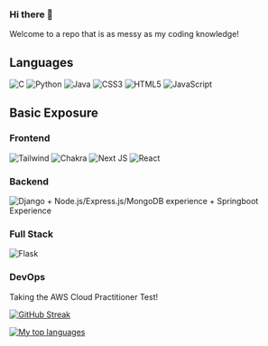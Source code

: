 ### Hi there 👋

Welcome to a repo that is as messy as my coding knowledge! 

## Languages
![C](https://img.shields.io/badge/c-%2300599C.svg?style=for-the-badge&logo=c&logoColor=white) ![Python](https://img.shields.io/badge/python-3670A0?style=for-the-badge&logo=python&logoColor=ffdd54) ![Java](https://img.shields.io/badge/java-%23ED8B00.svg?style=for-the-badge&logo=java&logoColor=white) ![CSS3](https://img.shields.io/badge/css3-%231572B6.svg?style=for-the-badge&logo=css3&logoColor=white) ![HTML5](https://img.shields.io/badge/html5-%23E34F26.svg?style=for-the-badge&logo=html5&logoColor=white) ![JavaScript](https://img.shields.io/badge/javascript-%23323330.svg?style=for-the-badge&logo=javascript&logoColor=%23F7DF1E) 
## Basic Exposure
### Frontend
![Tailwind](https://img.shields.io/badge/tailwind-%23563D7C.svg?style=for-the-badge&logo=bootstrap&logoColor=white) ![Chakra](https://img.shields.io/badge/chakra-%234ED1C5.svg?style=for-the-badge&logo=chakraui&logoColor=white) ![Next JS](https://img.shields.io/badge/Next-black?style=for-the-badge&logo=next.js&logoColor=white) ![React](https://img.shields.io/badge/react-%2320232a.svg?style=for-the-badge&logo=react&logoColor=%2361DAFB) 

### Backend
![Django](https://img.shields.io/badge/django-%23092E20.svg?style=for-the-badge&logo=django&logoColor=white)  + Node.js/Express.js/MongoDB experience + Springboot Experience

### Full Stack
 ![Flask](https://img.shields.io/badge/flask-%23000.svg?style=for-the-badge&logo=flask&logoColor=white)

### DevOps
Taking the AWS Cloud Practitioner Test!

[![GitHub Streak](https://github-readme-streak-stats.herokuapp.com/?user=neozhixuan&theme=blue-green)](https://git.io/streak-stats)

[![My top languages](https://github-readme-stats.vercel.app/api/top-langs/?username=neozhixuan&theme=blue-green)](https://github.com/anuraghazra/github-readme-stats) 
